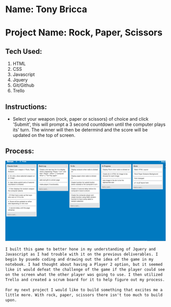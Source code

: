 # Name: Tony Bricca</h2>

# Project Name: Rock, Paper, Scissors</h1>

## Tech Used: 
1. HTML 
2. CSS
3. Javascript
4. Jquery
5. Git/Github
6. Trello
</p>

## Instructions: 
   - Select your weapon (rock, paper or scissors) of choice and click 'Submit', this will prompt a 3 second countdown until the computer plays its' turn. The winner will then be determind and the score will be updated on the top of screen. 

## Process: 
  <img id="scrum" src="scrum.png">

   	I built this game to better hone in my understanding of Jquery and Javascript as I had trouble with it on the previous deliverables. I begin by psuedo coding and drawing out the idea of the game in my notebook. I had thought about having a Player 2 option, but it seemed like it would defeat the challenge of the game if the player could see on the screen what the other player was going to use. I then utilized Trello and created a scrum board for it to help figure out my process.

   	For my next project I would like to build something that excites me a little more. With rock, paper, scissors there isn't too much to build upon. 


